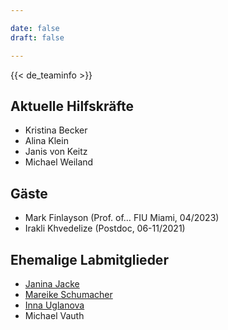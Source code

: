 ```yaml
---

date: false
draft: false

---
```


{{< de_teaminfo >}}

## Aktuelle Hilfskräfte
- Kristina Becker	
- Alina Klein		
- Janis von Keitz
- Michael Weiland																	



## Gäste
- Mark Finlayson (Prof. of… FIU Miami, 04/2023)
- Irakli Khvedelize (Postdoc, 06-11/2021)


## Ehemalige Labmitglieder
- [Janina Jacke](https://www.uni-goettingen.de/de/651696.html)
- [Mareike Schumacher](https://mareikeschumacher.de)
- [Inna Uglanova](https://www.linglit.tu-darmstadt.de/institutlinglit/mitarbeitende/uglanova/index.de.jsp)
- Michael Vauth

</br>
